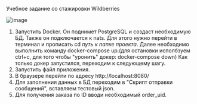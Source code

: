 Учебное задание со стажировки Wildberries



![image](https://github.com/alextanchi/wildberries_study/assets/123393302/8568576d-023d-486b-96b8-2e86667fa9b4)



1. Запустить Docker. Он поднимет PostgreSQL и создаст необходимую БД. Также он подключается к nats.
Для этого нужно перейти в терминал и прописать cd *путь к папке проекта*.
Далее необходимо выполнить команду docker-compose up.(для остановки исполбзуем ctrl+c, для того чтобы "уронить" докер: docker-compose down)
Как только докер запустился, переходим к следующему шагу.
2. Запустить файл приложения.
3. В браузере перейти по адресу http://localhost:8080/
4. Для заполнения данных в БД переходим в "Скрипт отправки сообщений", вставляем тестовый json.
5. Для получения заказа по ID вводи необходимый order_uid.

